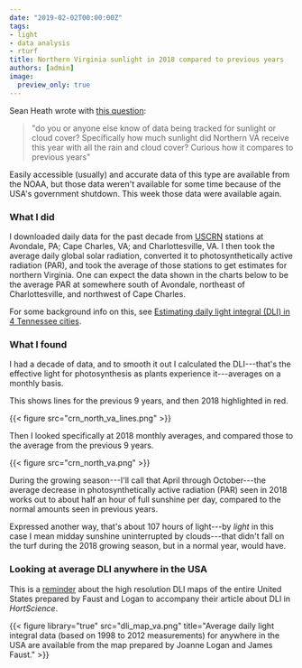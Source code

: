 ```yaml
---
date: "2019-02-02T00:00:00Z"
tags:
- light
- data analysis
- rturf
title: Northern Virginia sunlight in 2018 compared to previous years
authors: [admin]
image:
  preview_only: true
---
```


Sean Heath wrote with [this question](https://twitter.com/MvccTurf/status/1082364517093441536):

> "do you or anyone else know of data being tracked for sunlight or cloud cover? Specifically how much sunlight did Northern VA receive this year with all the rain and cloud cover? Curious how it compares to previous years"

Easily accessible (usually) and accurate data of this type are available from the NOAA, but those data weren't available for some time because of the USA's government shutdown. This week those data were available again. 

### What I did

I downloaded daily data for the past decade from [USCRN](https://www.ncdc.noaa.gov/data-access/land-based-station-data/land-based-datasets/us-climate-reference-network-uscrn) stations at Avondale, PA; Cape Charles, VA; and Charlottesville, VA. I then took the average daily global solar radiation, converted it to photosynthetically active radiation (PAR), and took the average of those stations to get estimates for northern Virginia. One can expect the data shown in the charts below to be the average PAR at somewhere south of Avondale, northeast of Charlottesville, and northwest of Cape Charles.

For some background info on this, see [Estimating daily light integral (DLI) in 4 Tennessee cities](http://www.seminar.asianturfgrass.com/tn_dli_description.html).

### What I found

I had a decade of data, and to smooth it out I calculated the DLI---that's the effective light for photosynthesis as plants experience it---averages on a monthly basis. 

This shows lines for the previous 9 years, and then 2018 highlighted in red.

{{< figure src="crn_north_va_lines.png" >}}

Then I looked specifically at 2018 monthly averages, and compared those to the average from the previous 9 years.

{{< figure src="crn_north_va.png" >}}

During the growing season---I'll call that April through October---the average decrease in photosynthetically active radiation (PAR) seen in 2018 works out to about half an hour of full sunshine per day, compared to the normal amounts seen in previous years.

Expressed another way, that's about 107 hours of light---by *light* in this case I mean midday sunshine uninterrupted by clouds---that didn't fall on the turf during the 2018 growing season, but in a normal year, would have.

### Looking at average DLI anywhere in the USA

This is a [reminder](https://www.asianturfgrass.com/2018-10-14-high-resolution-dli-maps-united-states/) about the high resolution DLI maps of the entire United States prepared by Faust and Logan to accompany their article about DLI in *HortScience*.

{{< figure library="true" src="dli_map_va.png" title="Average daily light integral data (based on 1998 to 2012 measurements) for anywhere in the USA are available from the map prepared by Joanne Logan and James Faust." >}}




